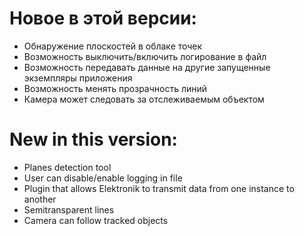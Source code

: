 # Новое в этой версии:
- Обнаружение плоскостей в облаке точек
- Возможность выключить/включить логирование в файл
- Возможность передавать данные на другие запущенные экземпляры приложения
- Возможность менять прозрачность линий
- Камера может следовать за отслеживаемым объектом

# New in this version:
- Planes detection tool
- User can disable/enable logging in file
- Plugin that allows Elektronik to transmit data from one instance to another
- Semitransparent lines
- Camera can follow tracked objects
